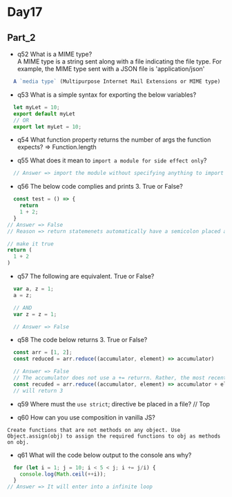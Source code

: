 # Day17

## Part_2
* q52
What is a MIME type?<br />
A MIME type is a string sent along with a file indicating the file type. For example, the MIME type sent with a JSON file is 'application/json'
```js
  A `media type` (Multipurpose Internet Mail Extensions or MIME type)
```

* q53
What is a simple syntax for exporting the below variables?
```js
  let myLet = 10;
  export default myLet
  // OR
  export let myLet = 10;
```

* q54
What function property returns the number of args the function expects? => Function.length

* q55
What does it mean to `import a module for side effect only`? 
```js
  // Answer => import the module without specifying anything to import (no named or default export specified)
```

* q56
The below code complies and prints 3. True or False?
```js
  const test = () => {
    return 
    1 + 2;
  }
// Answer => False
// Reason => return statemenets automatically have a semicolon placed after them by the compiler

// make it true
return (
  1 + 2
)
```

* q57
The following are equivalent. True or False?
```js
  var a, z = 1;
  a = z;

  // AND
  var z = z = 1;

  // Answer => False
```

* q58
The code below returns 3. True or False?
```js
  const arr = [1, 2];
  const reduced = arr.reduce((accumulator, element) => accumulator)

  // Answer => False
  // The accumulator does not use a += returrn. Rather, the most recent return value is stored as the accumulator.
  const recuded = arr.reduce((accumulator, element) => accumulator + element);
  // will return 3
```

* q59
Where must the `use strict`; directive be placed in a file? // Top

* q60
How can you use composition in vanilla JS?
```
Create functions that are not methods on any object. Use Object.assign(obj) to assign the required functions to obj as methods on obj.
```

* q61
What will the code below output to the console ans why?
```js
  for (let i = 1; j = 10; i < 5 < j; i += j/i) {
    console.log(Math.ceil(++i));
  }
// Answer => It will enter into a infinite loop
```
